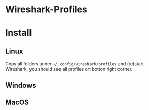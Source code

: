 # Wireshark-Profiles

# Install
## Linux
Copy all folders under `~/.config/wireshark/profiles` and (re)start Wireshark, you should see all profiles on botton right corner.

## Windows

## MacOS